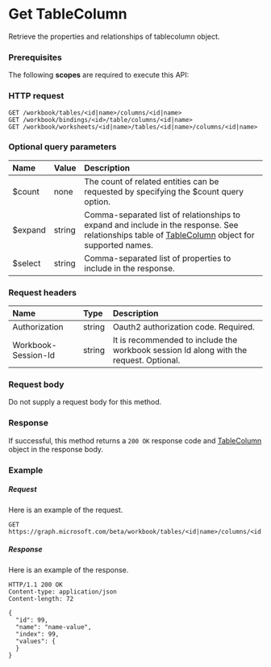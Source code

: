 # Get TableColumn

Retrieve the properties and relationships of tablecolumn object.
### Prerequisites
The following **scopes** are required to execute this API: 
### HTTP request
<!-- { "blockType": "ignored" } -->
```http
GET /workbook/tables/<id|name>/columns/<id|name>
GET /workbook/bindings/<id>/table/columns/<id|name>
GET /workbook/worksheets/<id|name>/tables/<id|name>/columns/<id|name>
```
### Optional query parameters
|Name|Value|Description|
|:---------------|:--------|:-------|
|$count|none|The count of related entities can be requested by specifying the $count query option.|
|$expand|string|Comma-separated list of relationships to expand and include in the response. See relationships table of [TableColumn](../resources/tablecolumn.md) object for supported names. |
|$select|string|Comma-separated list of properties to include in the response.|

### Request headers
| Name       | Type | Description|
|:-----------|:------|:----------|
| Authorization  |string | Oauth2 authorization code. Required.| 
| Workbook-Session-Id  |string |It is recommended to include the workbook session Id along with the request. Optional.|

### Request body
Do not supply a request body for this method.
### Response
If successful, this method returns a `200 OK` response code and [TableColumn](../resources/tablecolumn.md) object in the response body.
### Example
##### Request
Here is an example of the request.
<!-- {
  "blockType": "request",
  "name": "get_tablecolumn"
}-->
```http
GET https://graph.microsoft.com/beta/workbook/tables/<id|name>/columns/<id|name>
```
##### Response
Here is an example of the response.
<!-- {
  "blockType": "response",
  "truncated": false,
  "@odata.type": "microsoft.graph.tablecolumn"
} -->
```http
HTTP/1.1 200 OK
Content-type: application/json
Content-length: 72

{
  "id": 99,
  "name": "name-value",
  "index": 99,
  "values": {
  }
}
```

<!-- uuid: 8fcb5dbc-d5aa-4681-8e31-b001d5168d79
2015-10-25 14:57:30 UTC -->
<!-- {
  "type": "#page.annotation",
  "description": "Get TableColumn",
  "keywords": "",
  "section": "documentation",
  "tocPath": ""
}-->